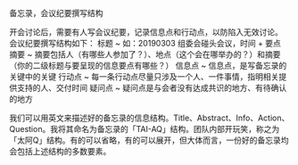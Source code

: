 备忘录，会议纪要撰写结构

开会讨论后，需要有人写会议纪要，记录信息点和行动点，以防陷入无效讨论。
会议纪要撰写结构如下：
    标题 ~ 如：20190303 组委会碰头会议，时间 + 要点
    摘要 ~ 摘要包括人（有哪些人参加了？）、地点（这个会在哪举办的？）和摘要（你的二级标题与要呈现的信息要点有哪些？）
    信息点 ~ 信息点，是写备忘录的关键中的关键
    行动点 ~ 每一条行动点尽量只涉及一个人、一件事情，指明相关提供支持的人、交付时间
    疑问点 ~ 疑问点是与会者没有达成共识的地方、有待确认的地方

我们可以用英文来描述好的备忘录的信息结构。Title、Abstract、Info、Action、Question。我将其命名为备忘录的「TAI-AQ」结构。团队内部开玩笑，称之为「太阿Q」结构。有的可以省略，有的可以展开，但大体而言，一份好的备忘录均会包括上述结构的多数要素。